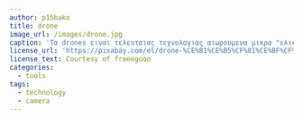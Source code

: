 ```yaml
---
author: p15bako
title: drone
image_url: /images/drone.jpg
caption: 'Tα drones ειναι τελευταιας τεχνολογιας αιωρουμενα μικρα "ελικοπτερακια" που φερουν καμερα στο κατω μερος τους για την ληψη φωτογραφιων και βιντεο απο σημεια που ενας ανθρωπος μονος του δεν μπορει να τα φτασει'
license_url: 'https://pixabay.com/el/drone-%CE%B1%CE%B5%CF%81%CE%BF%CF%86%CF%89%CF%84%CE%BF%CE%B3%CF%81%CE%B1%CF%86%CE%AF%CE%B1-djee-1142182/'
license_text: Courtesy of freeegooo
categories:
  - tools
tags:
  - technology
  - camera
---
```

